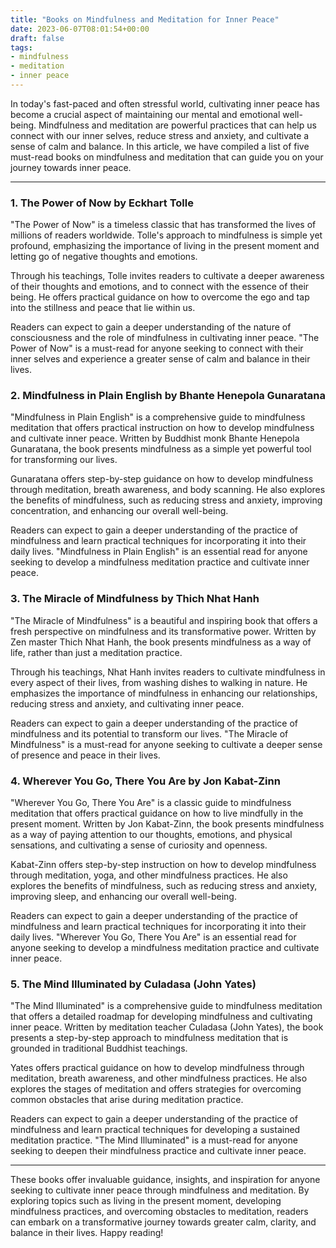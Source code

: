 ```yaml
---
title: "Books on Mindfulness and Meditation for Inner Peace"
date: 2023-06-07T08:01:54+00:00
draft: false
tags: 
- mindfulness
- meditation
- inner peace
---
```


In today's fast-paced and often stressful world, cultivating inner peace has become a crucial aspect of maintaining our mental and emotional well-being. Mindfulness and meditation are powerful practices that can help us connect with our inner selves, reduce stress and anxiety, and cultivate a sense of calm and balance. In this article, we have compiled a list of five must-read books on mindfulness and meditation that can guide you on your journey towards inner peace.

---

### 1. The Power of Now by Eckhart Tolle

"The Power of Now" is a timeless classic that has transformed the lives of millions of readers worldwide. Tolle's approach to mindfulness is simple yet profound, emphasizing the importance of living in the present moment and letting go of negative thoughts and emotions.

Through his teachings, Tolle invites readers to cultivate a deeper awareness of their thoughts and emotions, and to connect with the essence of their being. He offers practical guidance on how to overcome the ego and tap into the stillness and peace that lie within us.

Readers can expect to gain a deeper understanding of the nature of consciousness and the role of mindfulness in cultivating inner peace. "The Power of Now" is a must-read for anyone seeking to connect with their inner selves and experience a greater sense of calm and balance in their lives.

### 2. Mindfulness in Plain English by Bhante Henepola Gunaratana

"Mindfulness in Plain English" is a comprehensive guide to mindfulness meditation that offers practical instruction on how to develop mindfulness and cultivate inner peace. Written by Buddhist monk Bhante Henepola Gunaratana, the book presents mindfulness as a simple yet powerful tool for transforming our lives.

Gunaratana offers step-by-step guidance on how to develop mindfulness through meditation, breath awareness, and body scanning. He also explores the benefits of mindfulness, such as reducing stress and anxiety, improving concentration, and enhancing our overall well-being.

Readers can expect to gain a deeper understanding of the practice of mindfulness and learn practical techniques for incorporating it into their daily lives. "Mindfulness in Plain English" is an essential read for anyone seeking to develop a mindfulness meditation practice and cultivate inner peace.

### 3. The Miracle of Mindfulness by Thich Nhat Hanh

"The Miracle of Mindfulness" is a beautiful and inspiring book that offers a fresh perspective on mindfulness and its transformative power. Written by Zen master Thich Nhat Hanh, the book presents mindfulness as a way of life, rather than just a meditation practice.

Through his teachings, Nhat Hanh invites readers to cultivate mindfulness in every aspect of their lives, from washing dishes to walking in nature. He emphasizes the importance of mindfulness in enhancing our relationships, reducing stress and anxiety, and cultivating inner peace.

Readers can expect to gain a deeper understanding of the practice of mindfulness and its potential to transform our lives. "The Miracle of Mindfulness" is a must-read for anyone seeking to cultivate a deeper sense of presence and peace in their lives.

### 4. Wherever You Go, There You Are by Jon Kabat-Zinn

"Wherever You Go, There You Are" is a classic guide to mindfulness meditation that offers practical guidance on how to live mindfully in the present moment. Written by Jon Kabat-Zinn, the book presents mindfulness as a way of paying attention to our thoughts, emotions, and physical sensations, and cultivating a sense of curiosity and openness.

Kabat-Zinn offers step-by-step instruction on how to develop mindfulness through meditation, yoga, and other mindfulness practices. He also explores the benefits of mindfulness, such as reducing stress and anxiety, improving sleep, and enhancing our overall well-being.

Readers can expect to gain a deeper understanding of the practice of mindfulness and learn practical techniques for incorporating it into their daily lives. "Wherever You Go, There You Are" is an essential read for anyone seeking to develop a mindfulness meditation practice and cultivate inner peace.

### 5. The Mind Illuminated by Culadasa (John Yates)

"The Mind Illuminated" is a comprehensive guide to mindfulness meditation that offers a detailed roadmap for developing mindfulness and cultivating inner peace. Written by meditation teacher Culadasa (John Yates), the book presents a step-by-step approach to mindfulness meditation that is grounded in traditional Buddhist teachings.

Yates offers practical guidance on how to develop mindfulness through meditation, breath awareness, and other mindfulness practices. He also explores the stages of meditation and offers strategies for overcoming common obstacles that arise during meditation practice.

Readers can expect to gain a deeper understanding of the practice of mindfulness and learn practical techniques for developing a sustained meditation practice. "The Mind Illuminated" is a must-read for anyone seeking to deepen their mindfulness practice and cultivate inner peace.

---

These books offer invaluable guidance, insights, and inspiration for anyone seeking to cultivate inner peace through mindfulness and meditation. By exploring topics such as living in the present moment, developing mindfulness practices, and overcoming obstacles to meditation, readers can embark on a transformative journey towards greater calm, clarity, and balance in their lives. Happy reading!